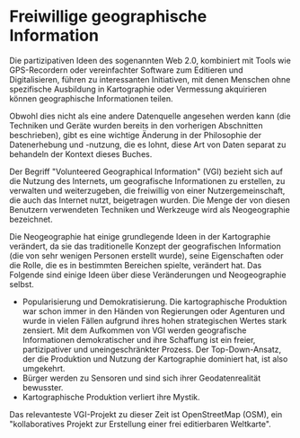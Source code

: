 # Freiwillige geographische Information

Die partizipativen Ideen des sogenannten Web 2.0, kombiniert mit Tools wie GPS-Recordern oder vereinfachter Software zum Editieren und Digitalisieren, führen zu interessanten Initiativen, mit denen Menschen ohne spezifische Ausbildung in Kartographie oder Vermessung akquirieren können geographische Informationen teilen.

Obwohl dies nicht als eine andere Datenquelle angesehen werden kann (die Techniken und Geräte wurden bereits in den vorherigen Abschnitten beschrieben), gibt es eine wichtige Änderung in der Philosophie der Datenerhebung und -nutzung, die es lohnt, diese Art von Daten separat zu behandeln der Kontext dieses Buches.

Der Begriff "Volunteered Geographical Information" (VGI) bezieht sich auf die Nutzung des Internets, um geografische Informationen zu erstellen, zu verwalten und weiterzugeben, die freiwillig von einer Nutzergemeinschaft, die auch das Internet nutzt, beigetragen wurden. Die Menge der von diesen Benutzern verwendeten Techniken und Werkzeuge wird als Neogeographie bezeichnet.

Die Neogeographie hat einige grundlegende Ideen in der Kartographie verändert, da sie das traditionelle Konzept der geografischen Information (die von sehr wenigen Personen erstellt wurde), seine Eigenschaften oder die Rolle, die es in bestimmten Bereichen spielte, verändert hat. Das Folgende sind einige Ideen über diese Veränderungen und Neogeographie selbst.

- Popularisierung und Demokratisierung. Die kartographische Produktion war schon immer in den Händen von Regierungen oder Agenturen und wurde in vielen Fällen aufgrund ihres hohen strategischen Wertes stark zensiert. Mit dem Aufkommen von VGI werden geografische Informationen demokratischer und ihre Schaffung ist ein freier, partizipativer und uneingeschränkter Prozess. Der Top-Down-Ansatz, der die Produktion und Nutzung der Kartographie dominiert hat, ist also umgekehrt.
- Bürger werden zu Sensoren und sind sich ihrer Geodatenrealität bewusster.
- Kartographische Produktion verliert ihre Mystik.

Das relevanteste VGI-Projekt zu dieser Zeit ist OpenStreetMap (OSM), ein "kollaboratives Projekt zur Erstellung einer frei editierbaren Weltkarte".




